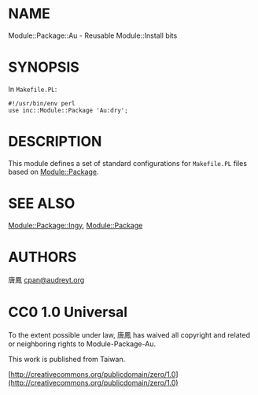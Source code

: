 # NAME

Module::Package::Au - Reusable Module::Install bits

# SYNOPSIS

In `Makefile.PL`:

    #!/usr/bin/env perl
    use inc::Module::Package 'Au:dry';

# DESCRIPTION

This module defines a set of standard configurations for `Makefile.PL`
files based on [Module::Package](http://search.cpan.org/perldoc?Module::Package).

# SEE ALSO

[Module::Package::Ingy](http://search.cpan.org/perldoc?Module::Package::Ingy), [Module::Package](http://search.cpan.org/perldoc?Module::Package)

# AUTHORS

唐鳳 <cpan@audreyt.org>

# CC0 1.0 Universal

To the extent possible under law, 唐鳳 has waived all copyright and related
or neighboring rights to Module-Package-Au.

This work is published from Taiwan.

[http://creativecommons.org/publicdomain/zero/1.0](http://creativecommons.org/publicdomain/zero/1.0)